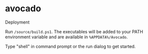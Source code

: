 # avocado

Deployment

Run `/source/build.ps1`. The executables will be added to your PATH environment variable and are available in `%APPDATA%/Avocado`.

Type "shell" in command prompt or the run dialog to get started.
